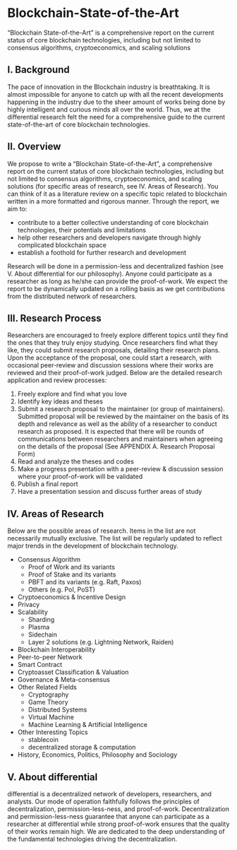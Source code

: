 # Blockchain-State-of-the-Art
“Blockchain State-of-the-Art” is a comprehensive report on the current status of core blockchain technologies, including but not limited to consensus algorithms, cryptoeconomics, and scaling solutions

## I. Background
The pace of innovation in the Blockchain industry is breathtaking. It is almost impossible for anyone to catch up with all the recent developments happening in the industry due to the sheer amount of works being done by highly intelligent and curious minds all over the world. Thus, we at the differential research felt the need for a comprehensive guide to the current state-of-the-art of core blockchain technologies.

## II. Overview
We propose to write a “Blockchain State-of-the-Art”, a comprehensive report on the current status of core blockchain technologies, including but not limited to consensus algorithms, cryptoeconomics, and scaling solutions (for specific areas of research, see IV. Areas of Research). You can think of it as a literature review on a specific topic related to blockchain written in a more formatted and rigorous manner. Through the report, we aim to: 
- contribute to a better collective understanding of core blockchain technologies, their potentials and limitations
- help other researchers and developers navigate through highly complicated blockchain space
- establish a foothold for further research and development 

Research will be done in a permission-less and decentralized fashion (see V. About differential for our philosophy). Anyone could participate as a researcher as long as he/she can provide the proof-of-work. We expect the report to be dynamically updated on a rolling basis as we get contributions from the distributed network of researchers.


## III. Research Process
Researchers are encouraged to freely explore different topics until they find the ones that they truly enjoy studying. Once researchers find what they like, they could submit research proposals, detailing their research plans. Upon the acceptance of the proposal, one could start a research, with occasional peer-review and discussion sessions where their works are reviewed and their proof-of-work judged. Below are the detailed research application and review processes: 
1. Freely explore and find what you love
2. Identify key ideas and theses
3. Submit a research proposal to the maintainer (or group of maintainers). Submitted proposal will be reviewed by the maintainer on the basis of its depth and relevance as well as the ability of a researcher to conduct research as proposed. It is expected that there will be rounds of communications between researchers and maintainers when agreeing on the details of the proposal (See APPENDIX A. Research Proposal Form)
4. Read and analyze the theses and codes
5. Make a progress presentation with a peer-review & discussion session where your proof-of-work will be validated
6. Publish a final report
7. Have a presentation session and discuss further areas of study



## IV. Areas of Research
Below are the possible areas of research. Items in the list are not necessarily mutually exclusive. The list will be regularly updated to reflect major trends in the development of blockchain technology.

- Consensus Algorithm
  - Proof of Work and its variants
  - Proof of Stake and its variants
  - PBFT and its variants (e.g. Raft, Paxos)
  - Others (e.g. PoI, PoST)
- Cryptoeconomics & Incentive Design
- Privacy
- Scalability
  - Sharding
  - Plasma
  - Sidechain
  - Layer 2 solutions (e.g. Lightning Network, Raiden)
- Blockchain Interoperability
- Peer-to-peer Network
- Smart Contract 
- Cryptoasset Classification & Valuation
- Governance & Meta-consensus
- Other Related Fields
  - Cryptography
  - Game Theory
  - Distributed Systems
  - Virtual Machine
  - Machine Learning & Artificial Intelligence
- Other Interesting Topics
  - stablecoin
  - decentralized storage & computation
- History, Economics, Politics, Philosophy and Sociology


## V. About differential
differential is a decentralized network of developers, researchers, and analysts. Our mode of operation faithfully follows the principles of decentralization, permission-less-ness, and proof-of-work. Decentralization and permission-less-ness guarantee that anyone can participate as a researcher at differential while strong proof-of-work ensures that the quality of their works remain high. We are dedicated to the deep understanding of the fundamental technologies driving the decentralization.
